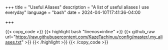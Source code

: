 +++
title = "Useful Aliases"
description = "A list of useful aliases I use everyday"
language = "bash"
date = 2024-04-10T17:41:36-04:00

+++

{{< copy_code >}}
{{< highlight bash "linenos=inline" >}}
{{< github_raw url="https://raw.githubusercontent.com/KazeTachinuu/config/master/.my_aliases.txt" >}}
{{< /highlight >}}
{{< /copy_code >}}

